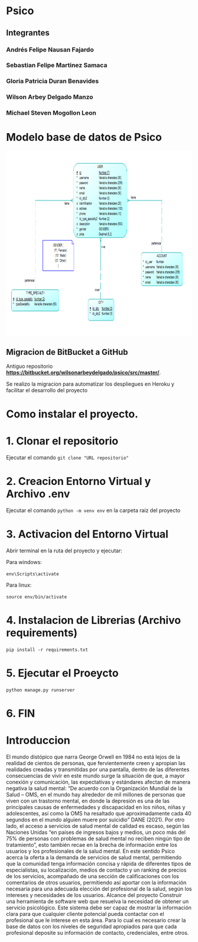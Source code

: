 
# Psico

## Integrantes
### Andrés Felipe Nausan Fajardo
### Sebastian Felipe Martinez Samaca
### Gloria Patricia Duran Benavides
### Wilson Arbey Delgado Manzo
### Michael Steven Mogollon Leon

# Modelo base de datos de Psico

<img src="screenshots/model-DB-Psico.png" width="800" height="500">

## Migracion de BitBucket a GitHub

Antiguo repositorio **https://bitbucket.org/wilsonarbeydelgado/psico/src/master/**. 

Se realizo la migracion para automatizar los despliegues en Heroku y facilitar el desarrollo del proyecto

# Como instalar el proyecto.

# 1. Clonar el repositorio 

Ejecutar el comando ```git clone "URL repositorio"```

# 2. Creacion Entorno Virtual y Archivo .env

Ejecutar el comando ```python -m venv env``` en la carpeta raiz del proyecto

# 3. Activacion del Entorno Virtual

Abrir terminal en la ruta del proyecto y ejecutar:

Para windows:

```env\Scripts\activate```

Para linux: 

```source env/bin/activate```

# 4. Instalacion de Librerias (Archivo requirements)

```pip install -r requirements.txt```

# 5. Ejecutar el Proeycto

```python manage.py runserver```

# 6. FIN

# Introduccion
El mundo distópico que narra George Orwell en 1984 no está lejos de la realidad de cientos de personas, que fervientemente creen y apropian las realidades creadas y transmitidas por una pantalla, dentro de las diferentes consecuencias de vivir en este mundo surge la situación de que, a mayor conexión y comunicación, las expectativas y estándares afectan de manera negativa la salud mental: “De acuerdo con la Organización Mundial de la Salud – OMS, en el mundo hay alrededor de mil millones de personas que viven con un trastorno mental, en donde la depresión es una de las principales causas de enfermedades y discapacidad en los niños, niñas y adolescentes, así como la OMS ha resaltado que aproximadamente cada 40 segundos en el mundo alguien muere por suicidio” DANE (2021). Por otro lado, el acceso a servicios de salud mental de calidad es escaso, según las Naciones Unidas “en países de ingresos bajos y medios, un poco más del 75% de personas con problemas de salud mental no reciben ningún tipo de tratamiento”, esto también recae en la brecha de información entre los usuarios y los profesionales de la salud mental.
En este sentido Psico acerca la oferta a la demanda de servicios de salud mental, permitiendo que la comunidad tenga información concisa y rápida de diferentes tipos de especialistas, su localización, medios de contacto y un ranking de precios de los servicios, acompañado de una sección de calificaciones con los comentarios de otros usuarios, permitiendo así aportar con la información necesaria para una adecuada elección del profesional de la salud, según los intereses y necesidades de los usuarios.
Alcance del proyecto
Construir una herramienta de software web que resuelva la necesidad de obtener un servicio psicológico. Este sistema debe ser capaz de mostrar la información clara para que cualquier cliente potencial pueda contactar con el profesional que le interese en esta área. Para lo cual es necesario crear la base de datos con los niveles de seguridad apropiados para que cada profesional deposite su información de contacto, credenciales, entre otros.

